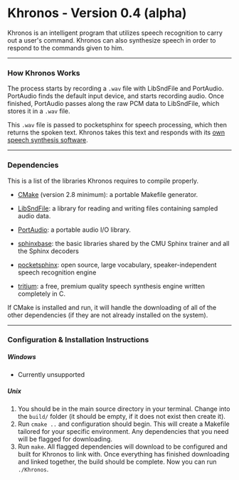 # Khronos - Version 0.4 (alpha)

Khronos is an intelligent program that utilizes speech recognition to carry out a user's command.  Khronos can also synthesize speech in order to respond to the commands given to him.

---

### How Khronos Works 

The process starts by recording a `.wav` file with LibSndFile and PortAudio.  PortAudio finds the default input device, and starts recording audio.  Once finished, PortAudio passes along the raw PCM data to LibSndFile, which stores it in a `.wav` file.  

This `.wav` file is passed to pocketsphinx for speech processing, which then returns the spoken text. Khronos takes this text and responds with its [own speech synthesis software](https://syb0rg.github.io/tritium.io/).

---

### Dependencies

This is a list of the libraries Khronos requires to compile properly.

- [CMake](https://cmake.org/) (version 2.8 minimum): a portable Makefile generator.

- [LibSndFile](http://www.mega-nerd.com/libsndfile/): a library for reading and writing files containing sampled audio data.

- [PortAudio](http://www.portaudio.com/): a portable audio I/O library.

- [sphinxbase](https://github.com/cmusphinx/sphinxbase): the basic libraries shared by the CMU Sphinx trainer and all the Sphinx decoders

- [pocketsphinx](https://github.com/cmusphinx/pocketsphinx): open source, large vocabulary, speaker-independent speech recognition engine

- [tritium](https://syb0rg.github.io/tritium.io/): a free, premium quality speech synthesis engine written completely in C.

If CMake is installed and run, it will handle the downloading of all of the other dependencies (if they are not already installed on the system).

---

### Configuration & Installation Instructions

##### Windows 

- Currently unsupported

##### Unix

1. You should be in the main source directory in your terminal.  Change into the `build/` folder (it should be empty, if it does not exist then create it).
2. Run `cmake ..` and configuration should begin.  This will create a Makefile tailored for your specific environment.  Any dependencies that you need will be flagged for downloading.
3. Run `make`.  All flagged dependencies will download to be configured and built for Khronos to link with.  Once everything has finished downloading and linked together, the build should be complete.  Now you can run `./Khronos`.

